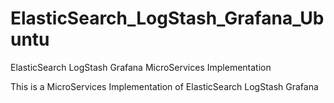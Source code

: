 # ElasticSearch_LogStash_Grafana_Ubuntu
ElasticSearch LogStash Grafana MicroServices Implementation

This is a MicroServices Implementation of ElasticSearch LogStash Grafana
